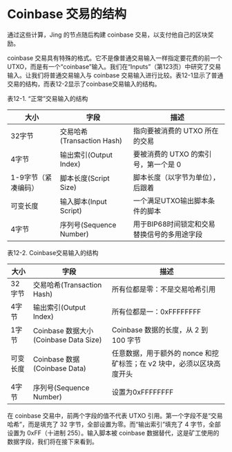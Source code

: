 # Coinbase 交易的结构

通过这些计算，Jing 的节点随后构建 coinbase 交易，以支付他自己的区块奖励。

coinbase 交易具有特殊的格式。它不是像普通交易输入一样指定要花费的前一个 UTXO，而是有一个“coinbase”输入。我们在“Inputs”（第123页）中研究了交易输入。让我们将普通交易输入与 coinbase 交易输入进行比较。表12-1显示了普通交易的结构，而表12-2显示了coinbase交易输入的结构。

表12-1. “正常”交易输入的结构

| 大小          | 字段                     | 描述                       |
| ----------- | ---------------------- | ------------------------ |
| 32字节        | 交易哈希(Transaction Hash) | 指向要被消费的 UTXO 所在的交易       |
| 4字节         | 输出索引(Output Index)     | 要被消费的 UTXO 的索引号，第一个是 0   |
| 1-9字节（紧凑编码） | 脚本长度(Script Size)      | 脚本长度（以字节为单位），后跟着         |
| 可变长度        | 输入脚本(Input Script)     | 一个满足UTXO输出脚本条件的脚本        |
| 4字节         | 序列号(Sequence Number)   | 用于BIP68时间锁定和交易替换信号的多用途字段 |

表12-2. Coinbase交易输入的结构

| 大小   | 字段                                | 描述                                       |
| ---- | --------------------------------- | ---------------------------------------- |
| 32字节 | 交易哈希(Transaction Hash)            | 所有位都是零：不是交易哈希引用                          |
| 4字节  | 输出索引(Output Index)                | 所有位都是一：0xFFFFFFFF                        |
| 1字节  | Coinbase 数据大小(Coinbase Data Size) | Coinbase 数据的长度，从 2 到 100 字节              |
| 可变长度 | Coinbase 数据(Coinbase Data)        | 任意数据，用于额外的 nonce 和挖矿标签；在 v2 块中，必须以区块高度开头 |
| 4字节  | 序列号(Sequence Number)              | 设置为0xFFFFFFFF                            |

在 coinbase 交易中，前两个字段的值不代表 UTXO 引用。第一个字段不是“交易哈希”，而是填充了 32 字节，全部设置为零。而“输出索引”填充了 4 字节，全部设置为 0xFF（十进制 255）。输入脚本被 coinbase 数据替代，这是矿工使用的数据字段，我们将在接下来看到。
